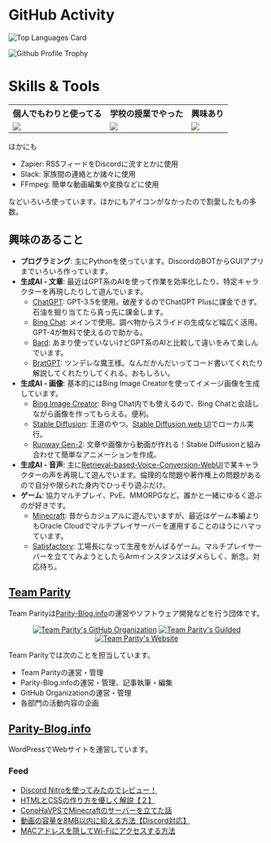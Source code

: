 # GitHub Activity

![Top Languages Card](https://github-readme-stats-roan-two-92.vercel.app/api/top-langs/?username=konoka-iori&count_private=true&layout=compact&theme=cobalt)

![Github Profile Trophy](https://github-profile-trophy-tan.vercel.app/?username=konoka-iori&column=8&theme=discord&no-bg=true&no-frame=true)

# Skills & Tools

<table>
  <tr>
    <th>個人でもわりと使ってる</th>
    <th>学校の授業でやった</th>
    <th>興味あり</th>
  </tr>
  <td>
    <img src="https://skillicons.dev/icons?i=py,md,bash,powershell,html,css,git,github,linux,raspberrypi,vim,vscode,wordpress,discord,bots&perline=5"/>
  </td>
  <td>
    <img src="https://skillicons.dev/icons?i=atom,c,html,css,arduino,pr,ps,ai,androidstudio,unity,py,java,js,linux,mysql,aws,idea,eclipse,vim&perline=5"/>
  </td>
  <td>
    <img src="https://skillicons.dev/icons?i=docker,electron,flutter,kotlin,nodejs,pytorch,rust,swift,tensorflow&perline=5"/>
  </td>
</table>

ほかにも

- Zapier: RSSフィードをDiscordに流すとかに使用
- Slack: 家族間の連絡とか諸々に使用
- FFmpeg: 簡単な動画編集や変換などに使用

などいろいろ使っています。ほかにもアイコンがなかったので割愛したもの多数。

## 興味のあること

- **プログラミング**: 主にPythonを使っています。DiscordのBOTからGUIアプリまでいろいろ作っています。
- **生成AI - 文章**: 最近はGPT系のAIを使って作業を効率化したり、特定キャラクターを再現したりして遊んでいます。
  - [ChatGPT](https://openai.com/chatgpt): GPT-3.5を使用。破産するのでChatGPT Plusに課金できず。石油を掘り当てたら真っ先に課金します。
  - [Bing Chat](https://www.bing.com/new): メインで使用。調べ物からスライドの生成など幅広く活用。GPT-4が無料で使えるので助かる。
  - [Bard](https://bard.google.com/): あまり使っていないけどGPT系のAIと比較して違いをみて楽しんでいます。
  - [BratGPT](https://bratgpt.com/): ツンデレな魔王様。なんだかんだいってコード書いてくれたり解説してくれたりしてくれる。おもしろい。
- **生成AI - 画像**: 基本的にはBing Image Creatorを使ってイメージ画像を生成しています。
  - [Bing Image Creator](https://www.bing.com/create): Bing Chat内でも使えるので、Bing Chatと会話しながら画像を作ってもらえる。便利。
  - [Stable Diffusion](https://github.com/Stability-AI/StableDiffusion): 王道のやつ。[Stable Diffusion web UI](https://github.com/AUTOMATIC1111/stable-diffusion-webui)でローカル実行。
  - [Runway Gen-2](https://research.runwayml.com/gen2): 文章や画像から動画が作れる！Stable Diffusionと組み合わせて簡単なアニメーションを作成。
- **生成AI - 音声**: 主に[Retrieval-based-Voice-Conversion-WebUI](https://github.com/RVC-Project/Retrieval-based-Voice-Conversion-WebUI)で某キャラクターの声を再現して遊んでいます。倫理的な問題や著作権上の問題があるので自分や限られた身内でひっそり遊ぶだけ。
- **ゲーム**: 協力マルチプレイ、PvE、MMORPGなど。誰かと一緒にゆるく遊ぶのが好きです。
  - [Minecraft](https://www.minecraft.net): 昔からカジュアルに遊んでいますが、最近はゲーム本編よりもOracle Cloudでマルチプレイサーバーを運用することのほうにハマっています。
  - [Satisfactory](https://store.steampowered.com/app/526870/Satisfactory/): 工場長になって生産をがんばるゲーム。マルチプレイサーバーを立ててみようとしたらArmインスタンスはダメらしく、断念。対応待ち。

## [Team Parity](https://team.parity-blog.info)

Team Parityは[Parity-Blog.info](https://parity-blog.info)の運営やソフトウェア開発などを行う団体です。

<div style="text-align:center;">
  <a href="https://github.com/team-parity">
  <img alt="Team Parity's GitHub Organization" src="https://img.shields.io/badge/Team_Parity-GitHub_Organization?logo=github&label=GitHub%20Organization&labelColor=%23181717&color=%2315ccbf"></a>
  <a href="https://www.guilded.gg/Team-Parity">
  <img alt="Team Parity's Guilded" src="https://img.shields.io/badge/Team_Parity-Guilded?logo=guilded&logoColor=%23111820&label=Guilded&labelColor=%23F5C400&color=%2315ccbf"></a>
  <a href="https://team.parity-blog.info">
  <img alt="Team Parity's Website" src="https://img.shields.io/badge/Team_Parity-Website?logo=wordpress&label=Website&labelColor=%2321759B&color=%2315ccbf"></a>
</div>

Team Parityでは次のことを担当しています。

- Team Parityの運営・管理
- Parity-Blog.infoの運営・管理、記事執筆・編集
- GitHub Organizationの運営・管理
- 各部門の活動内容の企画

## [Parity-Blog.info](https://parity-blog.info)

WordPressでWebサイトを運営しています。

### Feed
<!-- BLOG-POST-LIST:START -->
- [Discord Nitroを使ってみたのでレビュー！](https://parity-blog.info/discord-nitro-review-2023/)
- [HTMLとCSSの作り方を優しく解説【２】](https://parity-blog.info/how-to-make-web-site-2/)
- [ConoHaVPSでMinecraftのサーバーを立てた話](https://parity-blog.info/vps-minecraft-server/)
- [動画の容量を8MB以内に抑える方法【Discord対応】](https://parity-blog.info/video-to-8mb-or-less/)
- [MACアドレスを隠してWi-Fiにアクセスする方法](https://parity-blog.info/how-to-hide-mac-address/)
<!-- BLOG-POST-LIST:END -->
